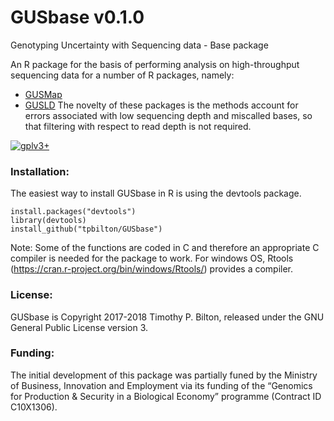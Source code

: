 # GUSbase v0.1.0
Genotyping Uncertainty with Sequencing data - Base package

An R package for the basis of performing analysis on high-throughput sequencing data for a number of R packages, namely:
- [GUSMap](https://github.com/tpbilton/GUSMap)
- [GUSLD](https://github.com/AgResearch/GUS-LD)
The novelty of these packages is the methods account for errors associated with low sequencing depth and miscalled bases, so that filtering with respect to read depth is not required. 

[![gplv3+](https://img.shields.io/badge/license-GPLv3-blue.svg)](https://www.gnu.org/licenses/gpl.html)

### Installation:

The easiest way to install GUSbase in R is using the devtools package.

```
install.packages("devtools")
library(devtools)
install_github("tpbilton/GUSbase")
```
Note: Some of the functions are coded in C and therefore an appropriate C compiler is needed for the package to work. For windows OS, Rtools (https://cran.r-project.org/bin/windows/Rtools/) provides a compiler. 


### License:

GUSbase is Copyright 2017-2018 Timothy P. Bilton, released under the GNU General Public License version 3.

### Funding:
The initial development of this package was partially funed by the Ministry of Business, Innovation and Employment via its funding of the “Genomics for Production & Security in a Biological Economy” programme (Contract ID C10X1306).
